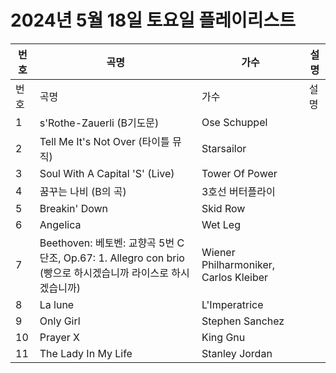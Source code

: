 # 2024년 5월 18일 토요일 플레이리스트

| 번호 | 곡명 | 가수 | 설명 |
|------|------|------|------|
| 번호 | 곡명 | 가수 | 설명 |
| 1 | s'Rothe-Zauerli (B기도문) | Ose Schuppel |  |
| 2 | Tell Me It's Not Over (타이틀 뮤직) | Starsailor |  |
| 3 | Soul With A Capital 'S' (Live) | Tower Of Power |  |
| 4 | 꿈꾸는 나비 (B의 곡) | 3호선 버터플라이 |  |
| 5 | Breakin' Down | Skid Row |  |
| 6 | Angelica | Wet Leg |  |
| 7 | Beethoven: 베토벤: 교향곡 5번 C단조, Op.67: 1. Allegro con brio (빵으로 하시겠습니까 라이스로 하시겠습니까) | Wiener Philharmoniker, Carlos Kleiber |  |
| 8 | La lune | L'Imperatrice |  |
| 9 | Only Girl | Stephen Sanchez |  |
| 10 | Prayer X | King Gnu |  |
| 11 | The Lady In My Life | Stanley Jordan |  |
